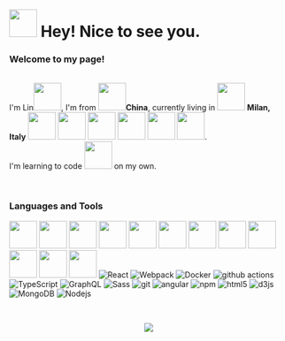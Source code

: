 ### 

<!--
**duckgocloud/duckgocloud** is a ✨ _special_ ✨ repository because its `README.md` (this file) appears on your GitHub profile.

Here are some ideas to get you started:

- 🔭 I’m currently working on ...
- 🌱 I’m currently learning ...
- 👯 I’m looking to collaborate on ...
- 🤔 I’m looking for help with ...
- 💬 Ask me about ...
- 📫 How to reach me: ...
- 😄 Pronouns: ...
- ⚡ Fun fact: ...
-->





<h1><img src="https://emojis.slackmojis.com/emojis/images/1531849430/4246/blob-sunglasses.gif?1531849430" width="50"/> Hey! Nice to see you.</h1>

<h3>Welcome to my page!</h3>
<p></br> I'm Lin<img src="https://img.icons8.com/external-avatar-andi-nur-abdillah/512/external-Girl-kid-avatar-avatar-andi-nur-abdillah-4.png" width="50"/>, I'm from   <img src="https://img.icons8.com/doodle/512/china.png" width="50"/><b>China</b>, currently living in <img src="https://img.icons8.com/external-flaticons-lineal-color-flat-icons/512/external-milan-fashion-week-flaticons-lineal-color-flat-icons.png" width="50"/> <b>Milan, Italy</b> <img src="https://img.icons8.com/doodle/2x/italy.png" width="50"/>


<img src="https://img.icons8.com/doodle/512/pizza.png" width="50"/>
<img src="https://img.icons8.com/external-filled-line-andi-nur-abdillah/512/external-spaghetti-food-filled-line-filled-line-andi-nur-abdillah.png" width="50"/>
<img src="https://img.icons8.com/doodle/512/pizza.png](https://img.icons8.com/doodle/512/ice-cream-cone.png" width="50"/>
<img src="https://img.icons8.com/doodle/512/cheese.png" width="50"/>
<img src="https://img.icons8.com/cotton/512/wine-glass--v3.png" width="50"/>.

<br>
I'm learning to code 
<img src="https://img.icons8.com/external-prettycons-flat-prettycons/512/external-coding-web-and-seo-prettycons-flat-prettycons.png" width="50"/> on my own.
</p>
<br>








<h3>Languages and Tools</h3>
<p>
  <img src="https://img.icons8.com/external-flaticons-lineal-color-flat-icons/512/external-html-5-mobile-app-development-flaticons-lineal-color-flat-icons.png" width="50"/>
  <img src="https://img.icons8.com/dusk/512/css3.png" width="50"/>
  <img src="https://img.icons8.com/dusk/512/javascript.png" width="50"/>
  <img src="https://img.icons8.com/dusk/2x/python.png" width="50"/>
  <img src="https://img.icons8.com/external-those-icons-lineal-color-those-icons/512/external-Git-social-media-those-icons-lineal-color-those-icons.png" width="50"/>
  <img src="https://img.icons8.com/ios-glyphs/512/github.png" width="50"/>
  <img src="https://img.icons8.com/ios/512/jquery.png" width="50"/>
  
  <img src="https://img.icons8.com/office/512/react.png" width="50"/>
  <img src="https://img.icons8.com/color/512/nodejs.png" width="50"/>
  <img src="https://img.icons8.com/color/512/npm.png" width="50"/>
  <img src="https://img.icons8.com/external-tal-revivo-filled-tal-revivo/512/external-typescript-an-open-source-programming-language-developed-and-maintained-by-microsoft-logo-filled-tal-revivo.png" width="50"/>
  <img src="https://img.icons8.com/external-tal-revivo-filled-tal-revivo/512/external-angular-a-typescript-based-open-source-web-application-framework-logo-filled-tal-revivo.png" width="50"/>
  
  

  <img alt="React" src="https://img.shields.io/badge/-React-45b8d8?style=flat-square&logo=react&logoColor=white" />
  <img alt="Webpack" src="https://img.shields.io/badge/-Webpack-8DD6F9?style=flat-square&logo=webpack&logoColor=white" /> 
  <img alt="Docker" src="https://img.shields.io/badge/-Docker-46a2f1?style=flat-square&logo=docker&logoColor=white" />
  <img alt="github actions" src="https://img.shields.io/badge/-Github_Actions-2088FF?style=flat-square&logo=github-actions&logoColor=white" />
  
  <img alt="TypeScript" src="https://img.shields.io/badge/-TypeScript-007ACC?style=flat-square&logo=typescript&logoColor=white" />
  
 
  
  
  <img alt="GraphQL" src="https://img.shields.io/badge/-GraphQL-E10098?style=flat-square&logo=graphql&logoColor=white" />
  <img alt="Sass" src="https://img.shields.io/badge/-Sass-CC6699?style=flat-square&logo=sass&logoColor=white" />
  
  <img alt="git" src="https://img.shields.io/badge/-Git-F05032?style=flat-square&logo=git&logoColor=white" />
  
  <img alt="angular" src="https://img.shields.io/badge/-Angular-DD0031?style=flat-square&logo=angular&logoColor=white" />
  <img alt="npm" src="https://img.shields.io/badge/-NPM-CB3837?style=flat-square&logo=npm&logoColor=white" />
  <img alt="html5" src="https://img.shields.io/badge/-HTML5-E34F26?style=flat-square&logo=html5&logoColor=white" />
  
  
  <img alt="d3js" src="https://img.shields.io/badge/-D3.js-F9A03C?style=flat-square&logo=d3.js&logoColor=white" />
  
  <img alt="MongoDB" src="https://img.shields.io/badge/-MongoDB-13aa52?style=flat-square&logo=mongodb&logoColor=white" />
  <img alt="Nodejs" src="https://img.shields.io/badge/-Nodejs-43853d?style=flat-square&logo=Node.js&logoColor=white" />
</p>




<br>


  
<p align="center"> <img src="https://github-readme-stats.vercel.app/api/top-langs/?username=duckgocloud&layout=compact" />

